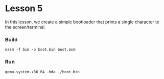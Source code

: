 # Lesson 5

In this lesson, we create a simple bootloader that prints a single character to the screen/terminal.

### Build

```shell
nasm -f bin -o boot.bin boot.asm
```

### Run

```shell
qemu-system-x86_64 -hda ./boot.bin
```
